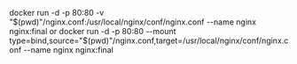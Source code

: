 docker run -d -p 80:80 -v "$(pwd)"/nginx.conf:/usr/local/nginx/conf/nginx.conf --name nginx nginx:final
or
docker run -d -p 80:80 --mount type=bind,source="$(pwd)"/nginx.conf,target=/usr/local/nginx/conf/nginx.conf --name nginx nginx:final

